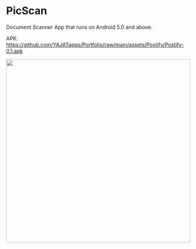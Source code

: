 # PicScan

Document Scanner App that runs on Android 5.0 and above.

APK: https://github.com/YAJATapps/Portfolio/raw/main/assets/Postify/Postify-0.1.apk

<!-- Images to show in github readme -->
<img src="main.png " width="500">